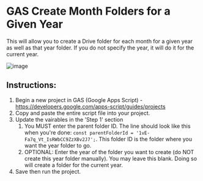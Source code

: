 # GAS Create Month Folders for a Given Year

This will allow you to create a Drive folder for each month for a given year as well as that year folder. If you do not specify the year, it will do it for the current year.

![image](https://user-images.githubusercontent.com/91277836/216030698-fa0a292b-5a7e-4107-84f1-e7dbfb302856.png)

## Instructions:

1. Begin a new project in GAS (Google Apps Script) - https://developers.google.com/apps-script/guides/projects
2. Copy and paste the entire script file into your project.
3. Update the vairables in the 'Step 1' section
    1. You MUST enter the parent folder ID. The line should look like this when you're done: `const parentFolderId = '1vE-Fa7q_Vt_IsRWbCC9ZzXBv2J7';`. This folder ID is the folder where you want the year folder to go.
    2. OPTIONAL: Enter the year of the folder you want to create (do NOT create this year folder manually). You may leave this blank. Doing so will create a folder for the current year.
4. Save then run the project.
